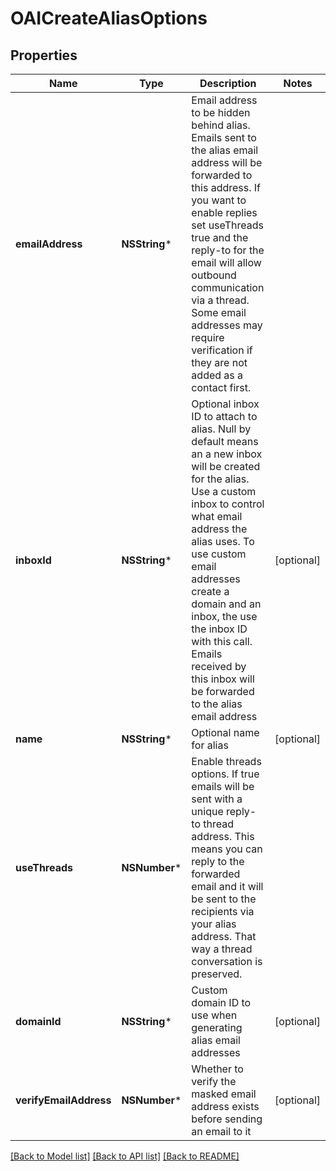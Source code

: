 # OAICreateAliasOptions

## Properties
Name | Type | Description | Notes
------------ | ------------- | ------------- | -------------
**emailAddress** | **NSString*** | Email address to be hidden behind alias. Emails sent to the alias email address will be forwarded to this address. If you want to enable replies set useThreads true and the reply-to for the email will allow outbound communication via a thread. Some email addresses may require verification if they are not added as a contact first. | 
**inboxId** | **NSString*** | Optional inbox ID to attach to alias. Null by default means an a new inbox will be created for the alias. Use a custom inbox to control what email address the alias uses. To use custom email addresses create a domain and an inbox, the use the inbox ID with this call. Emails received by this inbox will be forwarded to the alias email address | [optional] 
**name** | **NSString*** | Optional name for alias | [optional] 
**useThreads** | **NSNumber*** | Enable threads options. If true emails will be sent with a unique reply-to thread address. This means you can reply to the forwarded email and it will be sent to the recipients via your alias address. That way a thread conversation is preserved. | 
**domainId** | **NSString*** | Custom domain ID to use when generating alias email addresses | [optional] 
**verifyEmailAddress** | **NSNumber*** | Whether to verify the masked email address exists before sending an email to it | [optional] 

[[Back to Model list]](../README#documentation-for-models) [[Back to API list]](../README#documentation-for-api-endpoints) [[Back to README]](../README)


